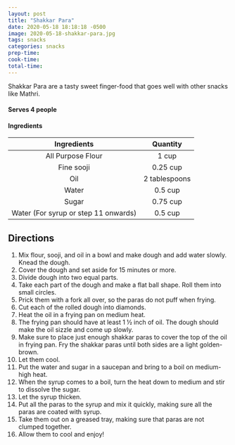 ```yaml
---
layout: post
title: "Shakkar Para"
date: 2020-05-18 18:18:18 -0500
image: 2020-05-18-shakkar-para.jpg
tags: snacks
categories: snacks
prep-time:
cook-time:
total-time:
---
```


Shakkar Para are a tasty sweet finger-food that goes well with other snacks like Mathri.

#### Serves 4 people

#### Ingredients

|              Ingredients             |    Quantity   |
|:------------------------------------:|:-------------:|
|           All Purpose Flour          |     1 cup     |
|              Fine sooji              |    0.25 cup   |
|                  Oil                 | 2 tablespoons |
|                 Water                |    0.5 cup    |
|                 Sugar                |    0.75 cup   |
| Water (For syrup or step 11 onwards) |    0.5 cup    |

## Directions

1.	Mix flour, sooji, and oil in a bowl and make dough and add water slowly. Knead the dough.
2.	Cover the dough and set aside for 15 minutes or more.
3.	Divide dough into two equal parts.
4.	Take each part of the dough and make a flat ball shape. Roll them into small circles.
5.	Prick them with a fork all over, so the paras do not puff when frying.
6.	Cut each of the rolled dough into diamonds.
7.	Heat the oil in a frying pan on medium heat.
8.	The frying pan should have at least 1 ½ inch of oil. The dough should make the oil sizzle and come up slowly.
9.	Make sure to place just enough shakkar paras to cover the top of the oil in frying pan. Fry the shakkar paras until both sides are a light golden-brown.
10.	Let them cool.
11.	Put the water and sugar in a saucepan and bring to a boil on medium-high heat.
12.	When the syrup comes to a boil, turn the heat down to medium and stir to dissolve the sugar.
13.	Let the syrup thicken.
14.	Put all the paras to the syrup and mix it quickly, making sure all the paras are coated with syrup.
15.	Take them out on a greased tray, making sure that paras are not clumped together.
16.	Allow them to cool and enjoy!
